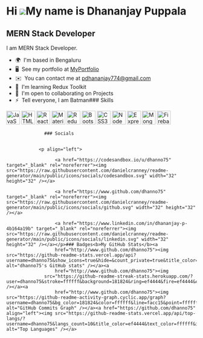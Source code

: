 Hi ![](https://user-images.githubusercontent.com/18350557/176309783-0785949b-9127-417c-8b55-ab5a4333674e.gif)My name is Dhananjay Puppala
=========================================================================================================================================

MERN Stack Developer
--------------------

I am MERN Stack Developer.

*   🌍  I'm based in Bengaluru
*   🖥️  See my portfolio at [MyPortfolio](http://dhananjaypuppala.netlify.app/)
*   ✉️  You can contact me at [pdhananjay774@gmail.com](mailto:pdhananjay774@gmail.com)
*   🧠  I'm learning Redux Toolkit
*   🤝  I'm open to collaborating on Projects
*   ⚡  Tell everyone, I am Batman### Skills 
<p align="left">
<a href="https://developer.mozilla.org/en-US/docs/Web/JavaScript" target="_blank" rel="noreferrer"><img src="https://raw.githubusercontent.com/danielcranney/readme-generator/main/public/icons/skills/javascript-colored.svg" width="36" height="36" alt="JavaScript" /></a>
<a href="https://developer.mozilla.org/en-US/docs/Glossary/HTML5" target="_blank" rel="noreferrer"><img src="https://raw.githubusercontent.com/danielcranney/readme-generator/main/public/icons/skills/html5-colored.svg" width="36" height="36" alt="HTML5" /></a>
<a href="https://reactjs.org/" target="_blank" rel="noreferrer"><img src="https://raw.githubusercontent.com/danielcranney/readme-generator/main/public/icons/skills/react-colored.svg" width="36" height="36" alt="React" /></a>
<a href="https://mui.com/" target="_blank" rel="noreferrer"><img src="https://raw.githubusercontent.com/danielcranney/readme-generator/main/public/icons/skills/materialui-colored.svg" width="36" height="36" alt="Material UI" /></a>
<a href="https://redux.js.org/" target="_blank" rel="noreferrer"><img src="https://raw.githubusercontent.com/danielcranney/readme-generator/main/public/icons/skills/redux-colored.svg" width="36" height="36" alt="Redux" /></a>
<a href="https://getbootstrap.com/" target="_blank" rel="noreferrer"><img src="https://raw.githubusercontent.com/danielcranney/readme-generator/main/public/icons/skills/bootstrap-colored.svg" width="36" height="36" alt="Bootstrap" /></a>
<a href="https://www.w3.org/TR/CSS/#css" target="_blank" rel="noreferrer"><img src="https://raw.githubusercontent.com/danielcranney/readme-generator/main/public/icons/skills/css3-colored.svg" width="36" height="36" alt="CSS3" /></a>
<a href="https://nodejs.org/en/" target="_blank" rel="noreferrer"><img src="https://raw.githubusercontent.com/danielcranney/readme-generator/main/public/icons/skills/nodejs-colored.svg" width="36" height="36" alt="NodeJS" /></a>
<a href="https://expressjs.com/" target="_blank" rel="noreferrer"><img src="https://raw.githubusercontent.com/danielcranney/readme-generator/main/public/icons/skills/express-colored.svg" width="36" height="36" alt="Express" /></a>
<a href="https://www.mongodb.com/" target="_blank" rel="noreferrer"><img src="https://raw.githubusercontent.com/danielcranney/readme-generator/main/public/icons/skills/mongodb-colored.svg" width="36" height="36" alt="MongoDB" /></a>
<a href="https://firebase.google.com/" target="_blank" rel="noreferrer"><img src="https://raw.githubusercontent.com/danielcranney/readme-generator/main/public/icons/skills/firebase-colored.svg" width="36" height="36" alt="Firebase" /></a>
</p>
                    
                  ### Socials
                  
                  
                <p align="left">
                          
                      <a href="https://codesandbox.io/u/dhanno75" target="_blank" rel="noreferrer"><img src="https://raw.githubusercontent.com/danielcranney/readme-generator/main/public/icons/socials/codesandbox.svg" width="32" height="32" /></a>
                          
                      <a href="https://www.github.com/dhanno75" target="_blank" rel="noreferrer"><img src="https://raw.githubusercontent.com/danielcranney/readme-generator/main/public/icons/socials/github.svg" width="32" height="32" /></a>
                          
                      <a href="https://www.linkedin.com/in/dhananjay-p-4b164a19b" target="_blank" rel="noreferrer"><img src="https://raw.githubusercontent.com/danielcranney/readme-generator/main/public/icons/socials/linkedin.svg" width="32" height="32" /></a></p>### Badges<b>My GitHub Stats</b><a
                      href="http://www.github.com/dhanno75"><img src="https://github-readme-stats.vercel.app/api?username=dhanno75&show_icons=true&hide=&count_private=true&title_color=ef4444&text_color=ffffff&icon_color=facc15&bg_color=181824&hide_border=true&show_icons=true" alt="dhanno75's GitHub stats" /></a><a
                      href="http://www.github.com/dhanno75"><img
                  src="https://github-readme-streak-stats.herokuapp.com/?user=dhanno75&stroke=ffffff&background=181824&ring=ef4444&fire=ef4444&currStreakNum=ffffff&currStreakLabel=ef4444&sideNums=ffffff&sideLabels=ffffff&dates=ffffff&hide_border=true" /></a><a
                      href="http://www.github.com/dhanno75"><img src="https://github-readme-activity-graph.cyclic.app/graph?username=dhanno75&bg_color=181824&color=ffffff&line=facc15&point=ffffff&area_color=181824&area=true&hide_border=true&custom_title=GitHub%20Commits%20Graph" alt="GitHub Commits Graph" /></a><a href="https://github.com/dhanno75" align="left"><img src="https://github-readme-stats.vercel.app/api/top-langs/?username=dhanno75&langs_count=10&title_color=ef4444&text_color=ffffff&icon_color=facc15&bg_color=181824&hide_border=true&locale=en&custom_title=Top%20%Languages" alt="Top Languages" /></a>
